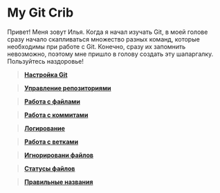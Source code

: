 # My Git Crib

Привет! Меня зовут Илья. Когда я начал изучать Git, в моей голове сразу начало скапливаться множество разных команд, которые необходимы при работе с Git. Конечно, сразу их запомнить невозможно, поэтому мне пришло в голову создать эту шапаргалку. Пользуйтесь наздоровье!

> [**Настройка Git**](https://github.com/ILeZzoV/MyGitCrib/blob/main/Lists/Setting.md)

> [**Управление репозиториями**](https://github.com/ILeZzoV/MyGitCrib/blob/main/Lists/Repo.md)

> [**Работа с файлами**](https://github.com/ILeZzoV/MyGitCrib/blob/main/Lists/File.md)

> [**Работа с коммитами**](https://github.com/ILeZzoV/MyGitCrib/blob/main/Lists/Commit.md)

> [**Логирование**](https://github.com/ILeZzoV/MyGitCrib/blob/main/Lists/Log.md)

> [**Работа с ветками**](https://github.com/ILeZzoV/MyGitCrib/blob/main/Lists/Branch.md)

> [**Игнорировани файлов**](https://github.com/ILeZzoV/MyGitCrib/blob/main/Lists/Ignoring.md)

> [**Статусы файлов**](https://github.com/ILeZzoV/MyGitCrib/blob/main/Lists/Status.md)

> [**Правильные названия**](https://github.com/ILeZzoV/MyGitCrib/blob/main/Lists/Name.md)




